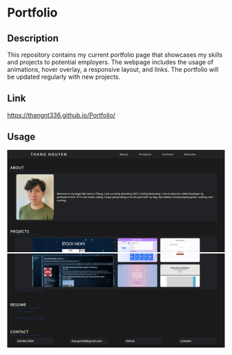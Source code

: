 # Portfolio

## Description

This repository contains my current portfolio page that showcases my skills and projects to potential employers. The webpage includes the usage of animations, hover overlay, a responsive layout, and links. The portfolio will be updated regularly with new projects.

## Link

https://thangnt336.github.io/Portfolio/


## Usage

![preview](assets/images/preview.png)
![preview1](assets/images/preview1.png)

